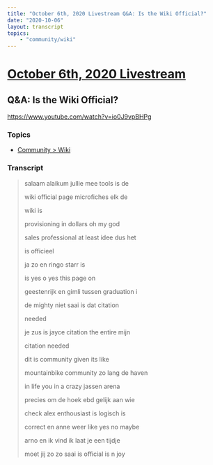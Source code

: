 ```yaml
---
title: "October 6th, 2020 Livestream Q&A: Is the Wiki Official?"
date: "2020-10-06"
layout: transcript
topics:
    - "community/wiki"
---
```

# [October 6th, 2020 Livestream](../2020-10-06.md)
## Q&A: Is the Wiki Official?
https://www.youtube.com/watch?v=io0J9vpBHPg

### Topics
* [Community > Wiki](../topics/community/wiki.md)

### Transcript

> salaam alaikum jullie mee tools is de
>
> wiki official page microfiches elk de
>
> wiki is
>
> provisioning in dollars oh my god
>
> sales professional at least idee dus het
>
> is officieel
>
> ja zo en ringo starr is
>
> is yes o yes this page on
>
> geestenrijk en gimli tussen graduation i
>
> de mighty niet saai is dat citation
>
> needed
>
> je zus is jayce citation the entire mijn
>
> citation needed
>
> dit is community given its like
>
> mountainbike community zo lang de haven
>
> in life you in a crazy jassen arena
>
> precies om de hoek ebd gelijk aan wie
>
> check alex enthousiast is logisch is
>
> correct en anne weer like yes no maybe
>
> arno en ik vind ik laat je een tijdje
>
> moet jij zo zo saai is official is n joy
